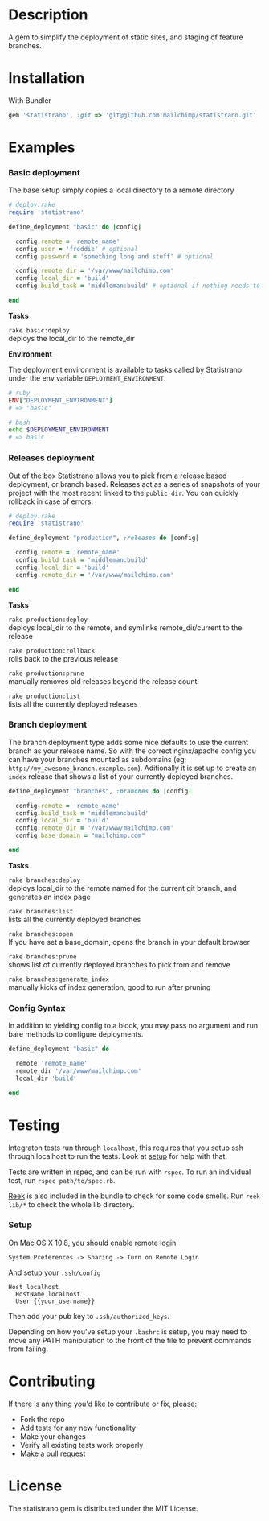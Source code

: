 Description
===========

A gem to simplify the deployment of static sites, and staging of feature branches.



Installation
============

With Bundler
```ruby
gem 'statistrano', :git => 'git@github.com:mailchimp/statistrano.git'
```


Examples
========

### Basic deployment
The base setup simply copies a local directory to a remote directory

```ruby
# deploy.rake
require 'statistrano'

define_deployment "basic" do |config|

  config.remote = 'remote_name'
  config.user = 'freddie' # optional
  config.password = 'something long and stuff' # optional

  config.remote_dir = '/var/www/mailchimp.com'
  config.local_dir = 'build'
  config.build_task = 'middleman:build' # optional if nothing needs to be built

end
```

**Tasks**

`rake basic:deploy`  
deploys the local_dir to the remote_dir

**Environment**

The deployment environment is available to tasks called by Statistrano under the env variable `DEPLOYMENT_ENVIRONMENT`.

```ruby
# ruby
ENV["DEPLOYMENT_ENVIRONMENT"]
# => "basic"
```

```bash
# bash
echo $DEPLOYMENT_ENVIRONMENT
# => basic
```


### Releases deployment
Out of the box Statistrano allows you to pick from a release based deployment, or branch based. Releases act as a series of snapshots of your project with the most recent linked to the `public_dir`. You can quickly rollback in case of errors.

```ruby
# deploy.rake
require 'statistrano'

define_deployment "production", :releases do |config|

  config.remote = 'remote_name'
  config.build_task = 'middleman:build'
  config.local_dir = 'build'
  config.remote_dir = '/var/www/mailchimp.com'

end
```

**Tasks**

`rake production:deploy`  
deploys local_dir to the remote, and symlinks remote_dir/current to the release

`rake production:rollback`  
rolls back to the previous release

`rake production:prune`  
manually removes old releases beyond the release count

`rake production:list`  
lists all the currently deployed releases


### Branch deployment
The branch deployment type adds some nice defaults to use the current branch as your release name. So with the correct nginx/apache config you can have your branches mounted as subdomains (eg: `http://my_awesome_branch.example.com`). Aditionally it is set up to create an `index` release that shows a list of your currently deployed branches.


```ruby
define_deployment "branches", :branches do |config|

  config.remote = 'remote_name'
  config.build_task = 'middleman:build'
  config.local_dir = 'build'
  config.remote_dir = '/var/www/mailchimp.com'
  config.base_domain = "mailchimp.com"

end
```

**Tasks**

`rake branches:deploy`  
deploys local_dir to the remote named for the current git branch, and generates an index page

`rake branches:list`  
lists all the currently deployed branches

`rake branches:open`  
If you have set a base_domain, opens the branch in your default browser

`rake branches:prune`  
shows list of currently deployed branches to pick from and remove

`rake branches:generate_index`  
manually kicks of index generation, good to run after pruning


### Config Syntax

In addition to yielding config to a block, you may pass no argument and run bare methods to configure deployments.

```ruby
define_deployment "basic" do

  remote 'remote_name'
  remote_dir '/var/www/mailchimp.com'
  local_dir 'build'

end
```


Testing
=======

Integraton tests run through `localhost`, this requires that you setup ssh through localhost to run the tests. Look at [setup](#setup) for help with that.

Tests are written in rspec, and can be run with `rspec`. To run an individual test, run `rspec path/to/spec.rb`.

[Reek](https://github.com/troessner/reek) is also included in the bundle to check for some code smells. Run `reek lib/*` to check the whole lib directory.


### Setup

On Mac OS X 10.8, you should enable remote login.

```
System Preferences -> Sharing -> Turn on Remote Login
```

And setup your `.ssh/config`

```
Host localhost
  HostName localhost
  User {{your_username}}
```

Then add your pub key to `.ssh/authorized_keys`.

Depending on how you've setup your `.bashrc` is setup, you may need to move any PATH manipulation to the front of the file to prevent commands from failing.



Contributing
============

If there is any thing you'd like to contribute or fix, please:

- Fork the repo
- Add tests for any new functionality
- Make your changes
- Verify all existing tests work properly
- Make a pull request


License
=======
The statistrano gem is distributed under the MIT License.